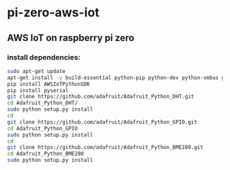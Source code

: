# pi-zero-aws-iot
## AWS IoT on raspberry pi zero

### install dependencies:
```bash
sudo apt-get update
apt-get install -y build-essential python-pip python-dev python-smbus git
pip install AWSIoTPythonSDK
pip install pyserial
git clone https://github.com/adafruit/Adafruit_Python_DHT.git
cd Adafruit_Python_DHT/
sudo python setup.py install
cd
git clone https://github.com/adafruit/Adafruit_Python_GPIO.git
cd Adafruit_Python_GPIO
sudo python setup.py install
cd
git clone https://github.com/adafruit/Adafruit_Python_BME280.git
cd Adafruit_Python_BME280
sudo python setup.py install
```
